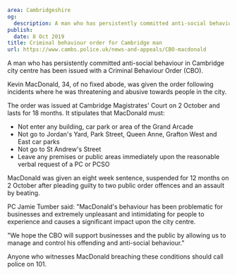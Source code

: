 ```yaml
area: Cambridgeshire
og:
  description: A man who has persistently committed anti-social behaviour in Cambridge city centre has been issued with a Criminal Behaviour Order (CBO).
publish:
  date: 8 Oct 2019
title: Criminal behaviour order for Cambridge man
url: https://www.cambs.police.uk/news-and-appeals/CBO-macdonald
```

A man who has persistently committed anti-social behaviour in Cambridge city centre has been issued with a Criminal Behaviour Order (CBO).

Kevin MacDonald, 34, of no fixed abode, was given the order following incidents where he was threatening and abusive towards people in the city.

The order was issued at Cambridge Magistrates' Court on 2 October and lasts for 18 months. It stipulates that MacDonald must:

 * Not enter any building, car park or area of the Grand Arcade
 * Not go to Jordan's Yard, Park Street, Queen Anne, Grafton West and East car parks
 * Not go to St Andrew's Street
 * Leave any premises or public areas immediately upon the reasonable verbal request of a PC or PCSO

MacDonald was given an eight week sentence, suspended for 12 months on 2 October after pleading guilty to two public order offences and an assault by beating.

PC Jamie Tumber said: "MacDonald's behaviour has been problematic for businesses and extremely unpleasant and intimidating for people to experience and causes a significant impact upon the city centre.

"We hope the CBO will support businesses and the public by allowing us to manage and control his offending and anti-social behaviour."

Anyone who witnesses MacDonald breaching these conditions should call police on 101.
